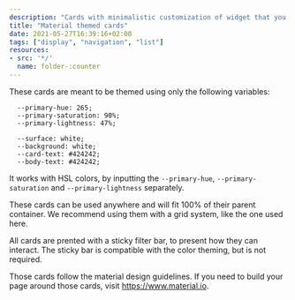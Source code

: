 ```yaml
---
description: "Cards with minimalistic customization of widget that you can theme with colors"
title: "Material themed cards"
date: 2021-05-27T16:39:16+02:00
tags: ["display", "navigation", "list"]
resources:
- src: '*/'
  name: folder-:counter
---
```


These cards are meant to be themed using only the following variables:
```
  --primary-hue: 265;
  --primary-saturation: 90%;
  --primary-lightness: 47%;

  --surface: white;
  --background: white;
  --card-text: #424242;
  --body-text: #424242;
```

It works with HSL colors, by inputting the `--primary-hue`, `--primary-saturation` and `--primary-lightness` separately. 

These cards can be used anywhere and will fit 100% of their parent container. We recommend using them with a grid system, like the one used here.

All cards are prented with a sticky filter bar, to present how they can interact. The sticky bar is compatible with the color theming, but is not required.

Those cards follow the material design guidelines. If you need to build your page around those cards, visit <https://www.material.io>.
